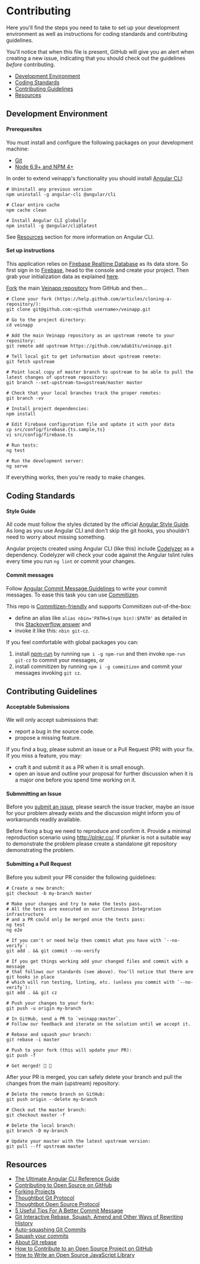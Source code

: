# Contributing

Here you'll find the steps you need to take to set up your development environment
as well as instructions for coding standards and contributing guidelines.

You'll notice that when this file is present, GitHub will give you an alert when creating
a new issue, indicating that you should check out the guidelines *before* contributing.

* [Development Environment](#development-environment)
* [Coding Standards](#coding-standards)
* [Contributing Guidelines](#contributing-guidelines)
* [Resources](#resources)


## Development Environment

#### Prerequesites

You must install and configure the following packages on your development machine:

- [Git](http://git-scm.com/)
- [Node 6.9+ and NPM 4+](http://nodejs.org/)

In order to extend veinapp's functionality you should install [Angular CLI](https://cli.angular.io/):

```shell
# Uninstall any previous version
npm uninstall -g angular-cli @angular/cli

# Clear entire cache
npm cache clean

# Install Angular CLI globally
npm install -g @angular/cli@latest
```

See [Resources](#resources) section for more information on Angular CLI.

#### Set up instructions

This application relies on [Firebase Realtime Database](https://firebase.google.com/docs/database/) as its data store. So first sign in to [Firebase](https://firebase.google.com/), head to the console and create your project. Then grab your initialization data as explained [here](https://www.youtube.com/v/k1D0_wFlXgo?start=60&end=104&autoplay=1).

[Fork](https://help.github.com/articles/fork-a-repo/) the main [Veinapp repository](https://github.com/adab1ts/veinapp.git) from GitHub and then...

```shell
# Clone your fork (https://help.github.com/articles/cloning-a-repository/):
git clone git@github.com:<github username>/veinapp.git

# Go to the project directory:
cd veinapp

# Add the main Veinapp repository as an upstream remote to your repository:
git remote add upstream https://github.com/adab1ts/veinapp.git

# Tell local git to get information about upstream remote:
git fetch upstream

# Point local copy of master branch to upstream to be able to pull the latest changes of upstream repository:
git branch --set-upstream-to=upstream/master master

# Check that your local branches track the proper remotes:
git branch -vv

# Install project dependencies:
npm install

# Edit Firebase configuration file and update it with your data
cp src/config/firebase.{ts.sample,ts}
vi src/config/firebase.ts

# Run tests:
ng test

# Run the development server:
ng serve
```

If everything works, then you're ready to make changes.


## Coding Standards

#### Style Guide

All code must follow the styles dictated by the official [Angular Style Guide](https://angular.io/styleguide). As long as you use Angular CLI and don't skip the git hooks, you shouldn't need to worry about missing something.

Angular projects created using Angular CLI (like this) include [Codelyzer](https://github.com/mgechev/codelyzer) as a dependency. Codelyzer will check your code against the Angular tslint rules every time you run `ng lint` or commit your changes.

#### Commit messages

Follow [Angular Commit Message Guidelines](https://github.com/angular/angular/blob/master/CONTRIBUTING.md#-commit-message-guidelines) to write your commit messages. To ease this task you can use [Commitizen](https://github.com/commitizen/cz-cli).

This repo is [Commitizen-friendly](https://github.com/commitizen/cz-cli#making-your-repo-commitizen-friendly) and supports Commitizen out-of-the-box:

* define an alias like `alias nbin='PATH=$(npm bin):$PATH'` as detailed in this
[Stackoverflow answer](http://stackoverflow.com/questions/9679932/how-to-use-package-installed-locally-in-node-modules/15157360#15157360) and
* invoke it like this: `nbin git-cz`.

If you feel comfortable with global packages you can:

1. install [npm-run](https://github.com/timoxley/npm-run) by running `npm i -g npm-run` and then invoke `npm-run git-cz` to commit your messages, or
2. install commitizen by running `npm i -g commitizen` and commit your messages invoking `git cz`.

## Contributing Guidelines

#### Acceptable Submissions

We will only accept submissions that:

- report a bug in the source code.
- propose a missing feature.

If you find a bug, please submit an issue or a Pull Request (PR) with your fix.
If you miss a feature, you may:

- craft it and submit it as a PR when it is small enough.
- open an issue and outline your proposal for further discussion when it is a major one before you spend time working on it.

#### Submmitting an Issue

Before you [submit an issue](https://github.com/adab1ts/veinapp/issues/new), please search the issue tracker,
maybe an issue for your problem already exists and the discussion might inform you of workarounds readily available.

Before fixing a bug we need to reproduce and confirm it. Provide a minimal reproduction scenario using http://plnkr.co/.
If plunker is not a suitable way to demonstrate the problem please create a standalone git repository demonstrating the problem.

#### Submitting a Pull Request

Before you submit your PR consider the following guidelines:

```shell
# Create a new branch:
git checkout -b my-branch master

# Make your changes and try to make the tests pass.
# All the tests are executed on our Continuous Integration infrastructure
# and a PR could only be merged once the tests pass:
ng test
ng e2e

# If you can't or need help then commit what you have with `--no-verify`:
git add . && git commit --no-verify

# If you get things working add your changed files and commit with a message
# that follows our standards (see above). You'll notice that there are git hooks in place
# which will run testing, linting, etc. (unless you commit with `--no-verify`):
git add . && git cz

# Push your changes to your fork:
git push -u origin my-branch

# In GitHub, send a PR to `veinapp:master`.
# Follow our feedback and iterate on the solution until we accept it.

# Rebase and squash your branch:
git rebase -i master

# Push to your fork (this will update your PR):
git push -f

# Get merged! 🎉 🎊
```

After your PR is merged, you can safely delete your branch and pull the changes from the main (upstream) repository:

```shell
# Delete the remote branch on GitHub:
git push origin --delete my-branch

# Check out the master branch:
git checkout master -f

# Delete the local branch:
git branch -D my-branch

# Update your master with the latest upstream version:
git pull --ff upstream master
```

## Resources

* [The Ultimate Angular CLI Reference Guide](https://www.sitepoint.com/ultimate-angular-cli-reference/)
* [Contributing to Open Source on GitHub](https://guides.github.com/activities/contributing-to-open-source/)
* [Forking Projects](https://guides.github.com/activities/forking/)
* [Thoughtbot Git Protocol](https://github.com/thoughtbot/guides/blob/master/protocol/git)
* [Thoughtbot Open Source Protocol](https://github.com/thoughtbot/guides/blob/master/protocol/open-source)
* [5 Useful Tips For A Better Commit Message](https://robots.thoughtbot.com/5-useful-tips-for-a-better-commit-message)
* [Git Interactive Rebase, Squash, Amend and Other Ways of Rewriting History](https://robots.thoughtbot.com/git-interactive-rebase-squash-amend-rewriting-history)
* [Auto-squashing Git Commits](https://robots.thoughtbot.com/autosquashing-git-commits)
* [Squash your commits](https://github.com/blog/2141-squash-your-commits)
* [About Git rebase](https://help.github.com/articles/about-git-rebase/)
* [How to Contribute to an Open Source Project on GitHub](https://egghead.io/courses/how-to-contribute-to-an-open-source-project-on-github)
* [How to Write an Open Source JavaScript Library](https://egghead.io/courses/how-to-write-an-open-source-javascript-library)
